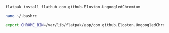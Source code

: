 ```bash
flatpak install flathub com.github.Eloston.UngoogledChromium
```

```bash
nano ~/.bashrc
```

```bash
export CHROME_BIN=/var/lib/flatpak/app/com.github.Eloston.UngoogledChromium/current/active/files/chromium/chrome
```

